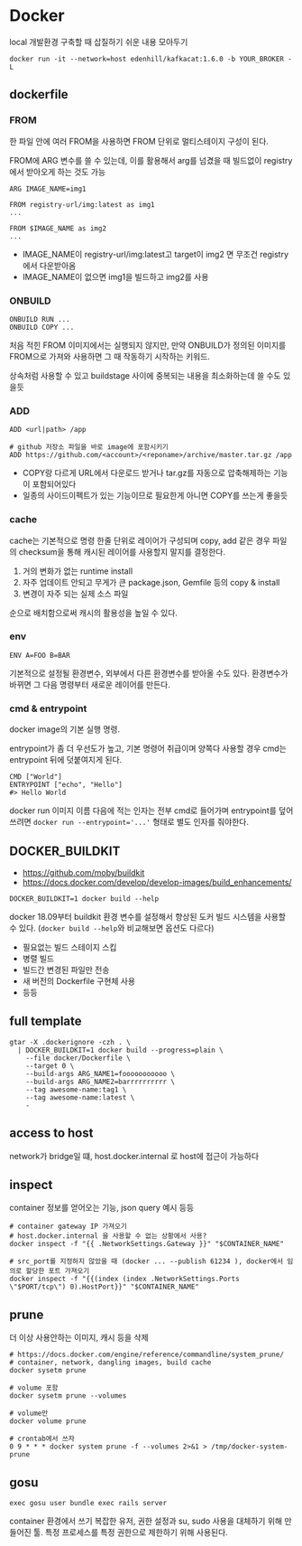 # Docker

local 개발환경 구축할 때 삽질하기 쉬운 내용 모아두기


```
docker run -it --network=host edenhill/kafkacat:1.6.0 -b YOUR_BROKER -L
```

## dockerfile

### FROM

한 파일 안에 여러 FROM을 사용하면 FROM 단위로 멀티스테이지 구성이 된다.

FROM에 ARG 변수를 쓸 수 있는데, 이를 활용해서 arg를 넘겼을 때 빌드없이 registry에서 받아오게 하는 것도 가능

```
ARG IMAGE_NAME=img1

FROM registry-url/img:latest as img1
...

FROM $IMAGE_NAME as img2
...
```

- IMAGE_NAME이 registry-url/img:latest고 target이 img2 면 무조건 registry에서 다운받아옴
- IMAGE_NAME이 없으면 img1을 빌드하고 img2를 사용

### ONBUILD

```
ONBUILD RUN ...
ONBUILD COPY ...
```

처음 적힌 FROM 이미지에서는 실행되지 않지만, 만약 ONBUILD가 정의된 이미지를 FROM으로 가져와 사용하면
그 때 작동하기 시작하는 키워드.

상속처럼 사용할 수 있고 buildstage 사이에 중복되는 내용을 최소화하는데 쓸 수도 있을듯

### ADD

```
ADD <url|path> /app

# github 저장소 파일을 바로 image에 포함시키기
ADD https://github.com/<account>/<reponame>/archive/master.tar.gz /app
```

- COPY랑 다르게 URL에서 다운로드 받거나 tar.gz를 자동으로 압축해제하는 기능이 포함되어있다
- 일종의 사이드이펙트가 있는 기능이므로 필요한게 아니면 COPY를 쓰는게 좋을듯

### cache

cache는 기본적으로 명령 한줄 단위로 레이어가 구성되며
copy, add 같은 경우 파일의 checksum을 통해 캐시된 레이어를 사용할지 말지를 결정한다.

1. 거의 변화가 없는 runtime install
2. 자주 업데이트 안되고 무게가 큰 package.json, Gemfile 등의 copy & install
3. 변경이 자주 되는 실제 소스 파일

순으로 배치함으로써 캐시의 활용성을 높일 수 있다.

### env

```
ENV A=FOO B=BAR
```

기본적으로 설정될 환경변수, 외부에서 다른 환경변수를 받아올 수도 있다.
환경변수가 바뀌면 그 다음 명령부터 새로운 레이어를 만든다.

### cmd & entrypoint

docker image의 기본 실행 명령.

entrypoint가 좀 더 우선도가 높고, 기본 명령어 취급이며 양쪽다 사용할 경우
cmd는 entrypoint 뒤에 덧붙여지게 된다.

```
CMD ["World"]
ENTRYPOINT ["echo", "Hello"]
#> Hello World
```

docker run 이미지 이름 다음에 적는 인자는 전부 cmd로 들어가며 entrypoint를 덮어쓰려면
`docker run --entrypoint='...'` 형태로 별도 인자를 줘야한다.


## DOCKER_BUILDKIT
- https://github.com/moby/buildkit
- https://docs.docker.com/develop/develop-images/build_enhancements/

```
DOCKER_BUILDKIT=1 docker build --help
```

docker 18.09부터 buildkit 환경 변수를 설정해서 향상된 도커 빌드 시스템을 사용할 수 있다.
(`docker build --help`와 비교해보면 옵션도 다르다)

- 필요없는 빌드 스테이지 스킵
- 병렬 빌드
- 빌드간 변경된 파일만 전송
- 새 버전의 Dockerfile 구현체 사용
- 등등

## full template

```
gtar -X .dockerignore -czh . \
  | DOCKER_BUILDKIT=1 docker build --progress=plain \
    --file docker/Dockerfile \
    --target 0 \
    --build-args ARG_NAME1=fooooooooooo \
    --build-args ARG_NAME2=barrrrrrrrrr \
    --tag awesome-name:tag1 \
    --tag awesome-name:latest \
    -

```

## access to host

network가 bridge일 떄, host.docker.internal 로 host에 접근이 가능하다


## inspect

container 정보를 얻어오는 기능, json query 예시 등등

```
# container gateway IP 가져오기
# host.docker.internal 을 사용할 수 없는 상황에서 사용?
docker inspect -f "{{ .NetworkSettings.Gateway }}" "$CONTAINER_NAME"

# src_port를 지정하지 않았을 때 (docker ... --publish 61234 ), docker에서 임의로 할당한 포트 가져오기
docker inspect -f "{{(index (index .NetworkSettings.Ports \"$PORT/tcp\") 0).HostPort}}" "$CONTAINER_NAME"
```

## prune

더 이상 사용안하는 이미지, 캐시 등을 삭제

```
# https://docs.docker.com/engine/reference/commandline/system_prune/
# container, network, dangling images, build cache
docker sysetm prune

# volume 포함
docker sysetm prune --volumes

# volume만
docker volume prune

# crontab에서 쓰자
0 9 * * * docker system prune -f --volumes 2>&1 > /tmp/docker-system-prune
```


## gosu

```
exec gosu user bundle exec rails server
```

container 환경에서 쓰기 복잡한 유저, 권한 설정과 su, sudo 사용을 대체하기 위해 만들어진 툴.
특정 프로세스를 특정 권한으로 제한하기 위해 사용된다.
